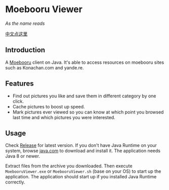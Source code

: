 # Moebooru Viewer

*As the name reads*

[中文点这里](https://github.com/azige/moebooru-viewer/blob/master/README_cn.md)

## Introduction

A [Moebooru](https://github.com/moebooru/moebooru) client on Java. It's able to access resources on moebooru sites such as Konachan.com and yande.re.

## Features

* Find out pictures you like and save them in different category by one click.
* Cache pictures to boost up speed.
* Mark pictures ever viewed so you can know at which point you browsed last time and which pictures you were interested.

## Usage

Check [Release](https://github.com/azige/moebooru-viewer/releases) for latest version. If you don't have Java Runtime on your system, browse [java.com](http://java.com) to download and install it. The application needs Java 8 or newer.

Extract files from the archive you downloaded. Then execute `MoebooruViewer.exe` or `MoebooruViewer.sh` (base on your OS) to start up the application. The application should start up if you installed Java Runtime correctly.
